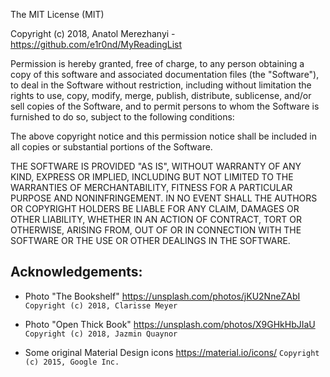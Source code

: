 The MIT License (MIT)

Copyright (c) 2018, Anatol Merezhanyi - https://github.com/e1r0nd/MyReadingList

Permission is hereby granted, free of charge, to any person obtaining a copy
of this software and associated documentation files (the "Software"), to deal
in the Software without restriction, including without limitation the rights
to use, copy, modify, merge, publish, distribute, sublicense, and/or sell
copies of the Software, and to permit persons to whom the Software is
furnished to do so, subject to the following conditions:

The above copyright notice and this permission notice shall be included in all
copies or substantial portions of the Software.

THE SOFTWARE IS PROVIDED "AS IS", WITHOUT WARRANTY OF ANY KIND, EXPRESS OR
IMPLIED, INCLUDING BUT NOT LIMITED TO THE WARRANTIES OF MERCHANTABILITY,
FITNESS FOR A PARTICULAR PURPOSE AND NONINFRINGEMENT. IN NO EVENT SHALL THE
AUTHORS OR COPYRIGHT HOLDERS BE LIABLE FOR ANY CLAIM, DAMAGES OR OTHER
LIABILITY, WHETHER IN AN ACTION OF CONTRACT, TORT OR OTHERWISE, ARISING FROM,
OUT OF OR IN CONNECTION WITH THE SOFTWARE OR THE USE OR OTHER DEALINGS IN THE
SOFTWARE.

## Acknowledgements:

* Photo "The Bookshelf" https://unsplash.com/photos/jKU2NneZAbI `Copyright (c) 2018, Clarisse Meyer`

* Photo "Open Thick Book" https://unsplash.com/photos/X9GHkHbJIaU `Copyright (c) 2018, Jazmin Quaynor`

* Some original Material Design icons https://material.io/icons/
  `Copyright (c) 2015, Google Inc.`
